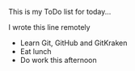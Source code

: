 This is my ToDo list for today...

I wrote this line remotely

+ Learn Git, GitHub and GitKraken
+ Eat lunch
+ Do work this afternoon
